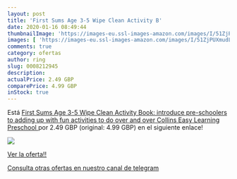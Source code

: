 ```yaml
---
layout: post
title: 'First Sums Age 3-5 Wipe Clean Activity B'
date: 2020-01-16 08:49:44
thumbnailImage: 'https://images-eu.ssl-images-amazon.com/images/I/51ZjPUXmudL._SL200_.jpg'
images: [ 'https://images-eu.ssl-images-amazon.com/images/I/51ZjPUXmudL._SL200_.jpg' ]
comments: true
category: ofertas
author: ring
slug: 0008212945
description:
actualPrice: 2.49 GBP
comparePrice: 4.99 GBP
inStock: true
---
```


Está [First Sums Age 3-5 Wipe Clean Activity Book: introduce pre-schoolers to adding up with fun activities to do over and over  Collins Easy Learning Preschool ](https://www.amazon.com/dp/0008212945/?tag=redken08-20) por 2.49 GBP (original: 4.99 GBP) en el siguiente enlace!

[![](https://images-eu.ssl-images-amazon.com/images/I/51ZjPUXmudL._SL200_.jpg)](https://www.amazon.com/dp/0008212945/?tag=redken08-20)

[Ver la oferta!!](https://www.amazon.com/dp/0008212945/?tag=redken08-20)

[Consulta otras ofertas en nuestro canal de telegram](https://t.me/s/ofertas25)
